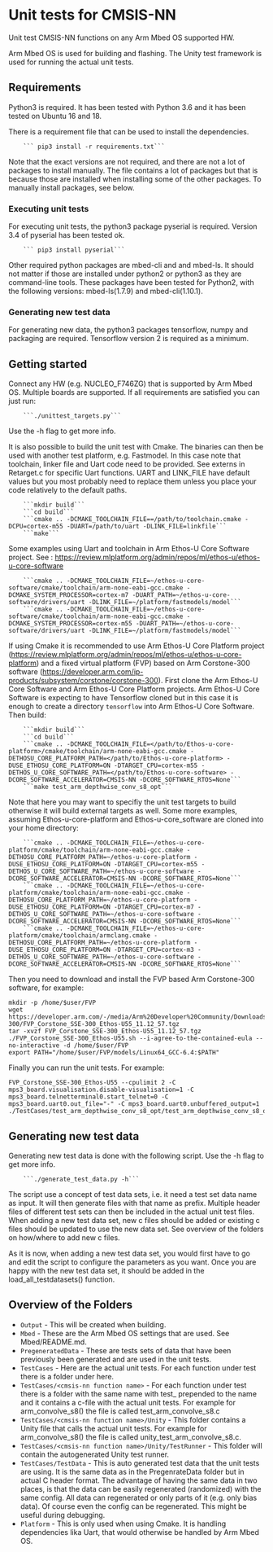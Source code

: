 # Unit tests for CMSIS-NN
Unit test CMSIS-NN functions on any Arm Mbed OS supported HW.

Arm Mbed OS is used for building and flashing.
The Unity test framework is used for running the actual unit tests.

## Requirements

Python3 is required.
It has been tested with Python 3.6 and it has been tested on Ubuntu 16 and 18.

There is a requirement file that can be used to install the dependencies.

```
    ``` pip3 install -r requirements.txt```

```

Note that the exact versions are not required, and there are not a lot of packages to install manually.
The file contains a lot of packages but that is because those are installed when installing some of the other packages.
To manually install packages, see below.

### Executing unit tests

For executing unit tests, the python3 package pyserial is required. Version 3.4 of pyserial has been tested ok.

```
    ``` pip3 install pyserial```

```

Other required python packages are mbed-cli and and mbed-ls. It should not matter if those are installed under python2 or python3 as they are command-line tools. These packages have been tested for Python2, with the following versions: mbed-ls(1.7.9) and mbed-cli(1.10.1).

### Generating new test data

For generating new data, the python3 packages tensorflow, numpy and packaging are required. Tensorflow version 2 is required as a minimum.

## Getting started
Connect any HW (e.g. NUCLEO_F746ZG) that is supported by Arm Mbed OS. Multiple boards are supported. If all requirements are satisfied you can just run:

```
    ```./unittest_targets.py```

```

Use the -h flag to get more info.

It is also possible to build the unit test with Cmake. The binaries can then be used with another test platform, e.g. Fastmodel.
In this case note that toolchain, linker file and Uart code need to be provided. See externs in Retarget.c for specific Uart functions.
UART and LINK_FILE have default values but you most probably need to replace them unless you place your code relatively to the default paths.

```
    ```mkdir build```
    ```cd build```
    ```cmake .. -DCMAKE_TOOLCHAIN_FILE==/path/to/toolchain.cmake -DCPU=cortex-m55 -DUART=/path/to/uart -DLINK_FILE=linkfile```
    ```make```
```

Some examples using Uart and toolchain in Arm Ethos-U Core Software project. See : https://review.mlplatform.org/admin/repos/ml/ethos-u/ethos-u-core-software

```
    ```cmake .. -DCMAKE_TOOLCHAIN_FILE=~/ethos-u-core-software/cmake/toolchain/arm-none-eabi-gcc.cmake -DCMAKE_SYSTEM_PROCESSOR=cortex-m7 -DUART_PATH=~/ethos-u-core-software/drivers/uart -DLINK_FILE=~/platform/fastmodels/model```
    ```cmake .. -DCMAKE_TOOLCHAIN_FILE=~/ethos-u-core-software/cmake/toolchain/arm-none-eabi-gcc.cmake -DCMAKE_SYSTEM_PROCESSOR=cortex-m55 -DUART_PATH=~/ethos-u-core-software/drivers/uart -DLINK_FILE=~/platform/fastmodels/model```
```

If using Cmake it is recommended to use Arm Ethos-U Core Platform project (https://review.mlplatform.org/admin/repos/ml/ethos-u/ethos-u-core-platform) and a fixed virtual platform (FVP) based on Arm Corstone-300 software (https://developer.arm.com/ip-products/subsystem/corstone/corstone-300). First clone the Arm Ethos-U Core Software and Arm Ethos-U Core Platform projects. Arm Ethos-U Core Software is expecting to have Tensorflow cloned but in this case it is enough to create a directory ```tensorflow``` into Arm Ethos-U Core Software. Then build:

```
    ```mkdir build```
    ```cd build```
    ```cmake .. -DCMAKE_TOOLCHAIN_FILE=</path/to/Ethos-u-core-platform>/cmake/toolchain/arm-none-eabi-gcc.cmake -DETHOSU_CORE_PLATFORM_PATH=</path/to/Ethos-u-core-platform> -DUSE_ETHOSU_CORE_PLATFORM=ON -DTARGET_CPU=cortex-m55 -DETHOS_U_CORE_SOFTWARE_PATH=</path/to/Ethos-u-core-software> -DCORE_SOFTWARE_ACCELERATOR=CMSIS-NN -DCORE_SOFTWARE_RTOS=None```
    ```make test_arm_depthwise_conv_s8_opt```
```
Note that here you may want to specifiy the unit test targets to build otherwise it will build external targets as well. Some more examples, assuming Ethos-u-core-platform and Ethos-u-core_software are cloned into your home directory:

```
    ```cmake .. -DCMAKE_TOOLCHAIN_FILE=~/ethos-u-core-platform/cmake/toolchain/arm-none-eabi-gcc.cmake -DETHOSU_CORE_PLATFORM_PATH=~/ethos-u-core-platform -DUSE_ETHOSU_CORE_PLATFORM=ON -DTARGET_CPU=cortex-m55 -DETHOS_U_CORE_SOFTWARE_PATH=~/ethos-u-core-software -DCORE_SOFTWARE_ACCELERATOR=CMSIS-NN -DCORE_SOFTWARE_RTOS=None```
    ```cmake .. -DCMAKE_TOOLCHAIN_FILE=~/ethos-u-core-platform/cmake/toolchain/arm-none-eabi-gcc.cmake -DETHOSU_CORE_PLATFORM_PATH=~/ethos-u-core-platform -DUSE_ETHOSU_CORE_PLATFORM=ON -DTARGET_CPU=cortex-m7 -DETHOS_U_CORE_SOFTWARE_PATH=~/ethos-u-core-software -DCORE_SOFTWARE_ACCELERATOR=CMSIS-NN -DCORE_SOFTWARE_RTOS=None```
    ```cmake .. -DCMAKE_TOOLCHAIN_FILE=~/ethos-u-core-platform/cmake/toolchain/armclang.cmake -DETHOSU_CORE_PLATFORM_PATH=~/ethos-u-core-platform -DUSE_ETHOSU_CORE_PLATFORM=ON -DTARGET_CPU=cortex-m3 -DETHOS_U_CORE_SOFTWARE_PATH=~/ethos-u-core-software -DCORE_SOFTWARE_ACCELERATOR=CMSIS-NN -DCORE_SOFTWARE_RTOS=None```
```

Then you need to download and install the FVP based Arm Corstone-300 software, for example:

```
mkdir -p /home/$user/FVP
wget https://developer.arm.com/-/media/Arm%20Developer%20Community/Downloads/OSS/FVP/Corstone-300/FVP_Corstone_SSE-300_Ethos-U55_11.12_57.tgz
tar -xvzf FVP_Corstone_SSE-300_Ethos-U55_11.12_57.tgz
./FVP_Corstone_SSE-300_Ethos-U55.sh --i-agree-to-the-contained-eula --no-interactive -d /home/$user/FVP
export PATH="/home/$user/FVP/models/Linux64_GCC-6.4:$PATH"
```

Finally you can run the unit tests. For example:

```
FVP_Corstone_SSE-300_Ethos-U55 --cpulimit 2 -C mps3_board.visualisation.disable-visualisation=1 -C mps3_board.telnetterminal0.start_telnet=0 -C mps3_board.uart0.out_file="-" -C mps3_board.uart0.unbuffered_output=1 ./TestCases/test_arm_depthwise_conv_s8_opt/test_arm_depthwise_conv_s8_opt.elf
```

## Generating new test data
Generating new test data is done with the following script. Use the -h flag to get more info.

```
    ```./generate_test_data.py -h```

```

The script use a concept of test data sets, i.e. it need a test set data name as input. It will then generate files with that name as prefix. Multiple header files of different test sets can then be included in the actual unit test files.
When adding a new test data set, new c files should be added or existing c files should be updated to use the new data set. See overview of the folders on how/where to add new c files.

As it is now, when adding a new test data set, you would first have to go and edit the script to configure the parameters as you want.
Once you are happy with the new test data set, it should be added in the load_all_testdatasets() function.

## Overview of the Folders

- `Output` - This will be created when building.
- `Mbed` - These are the Arm Mbed OS settings that are used. See Mbed/README.md.
- `PregeneratedData` - These are tests sets of data that have been previously been generated and are used in the unit tests.
- `TestCases` - Here are the actual unit tests. For each function under test there is a folder under here.
- `TestCases/<cmsis-nn function name>` - For each function under test there is a folder with the same name with test_ prepended to the name and it contains a c-file with the actual unit tests. For example for arm_convolve_s8() the file is called test_arm_convolve_s8.c
- `TestCases/<cmsis-nn function name>/Unity` - This folder contains a Unity file that calls the actual unit tests. For example for arm_convolve_s8() the file is called unity_test_arm_convolve_s8.c.
- `TestCases/<cmsis-nn function name>/Unity/TestRunner` - This folder will contain the autogenerated Unity test runner.
- `TestCases/TestData` - This is auto generated test data that the unit tests are using. It is the same data as in the PregenrateData folder but in actual C header format. The advantage of having the same data in two places, is that the data can be easily regenerated (randomized) with the same config. All data can regenerated or only parts of it (e.g. only bias data). Of course even the config can be regenerated. This might be useful during debugging.
- `Platform` - This is only used when using Cmake. It is handling dependencies lika Uart, that would otherwise be handled by Arm Mbed OS.
